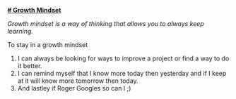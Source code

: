 **<u># Growth Mindset </u>**

*Growth mindset is a way of thinking that allows you to always keep learning.* 

To stay in a growth mindset 
1. I can always be looking for ways to improve a project or find a way to do it better.
2. I can remind myself that I know more today then yesterday and if I keep at it will know more tomorrow then today.
3. And lastley if Roger Googles so can I ;)


